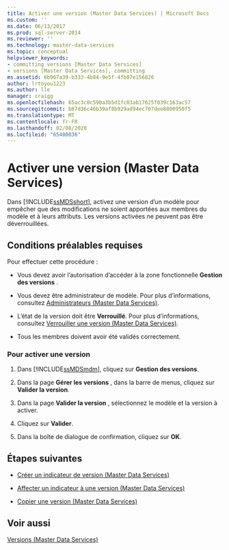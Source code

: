 ```yaml
---
title: Activer une version (Master Data Services) | Microsoft Docs
ms.custom: ''
ms.date: 06/13/2017
ms.prod: sql-server-2014
ms.reviewer: ''
ms.technology: master-data-services
ms.topic: conceptual
helpviewer_keywords:
- committing versions [Master Data Services]
- versions [Master Data Services], committing
ms.assetid: 6b967a39-b333-4b84-9e5f-4fb07e156826
author: lrtoyou1223
ms.author: lle
manager: craigg
ms.openlocfilehash: 65ac3c0c590a3b5d1fc03ab17625f039c163ac57
ms.sourcegitcommit: b87d36c46b39af8b929ad94ec707dee8800950f5
ms.translationtype: MT
ms.contentlocale: fr-FR
ms.lasthandoff: 02/08/2020
ms.locfileid: "65480036"
---
```

# <a name="commit-a-version-master-data-services"></a>Activer une version (Master Data Services)
  Dans [!INCLUDE[ssMDSshort](../includes/ssmdsshort-md.md)], activez une version d’un modèle pour empêcher que des modifications ne soient apportées aux membres du modèle et à leurs attributs. Les versions activées ne peuvent pas être déverrouillées.  
  
## <a name="prerequisites"></a>Conditions préalables requises  
 Pour effectuer cette procédure :  
  
-   Vous devez avoir l’autorisation d’accéder à la zone fonctionnelle **Gestion des versions** .  
  
-   Vous devez être administrateur de modèle. Pour plus d’informations, consultez [Administrateurs &#40;Master Data Services&#41;](administrators-master-data-services.md).  
  
-   L’état de la version doit être **Verrouillé**. Pour plus d’informations, consultez [Verrouiller une version &#40;Master Data Services&#41;](../../2014/master-data-services/lock-a-version-master-data-services.md).  
  
-   Tous les membres doivent avoir été validés correctement.  
  
### <a name="to-commit-a-version"></a>Pour activer une version  
  
1.  Dans [!INCLUDE[ssMDSmdm](../includes/ssmdsmdm-md.md)], cliquez sur **Gestion des versions**.  
  
2.  Dans la page **Gérer les versions** , dans la barre de menus, cliquez sur **Valider la version**.  
  
3.  Dans la page **Valider la version** , sélectionnez le modèle et la version à activer.  
  
4.  Cliquez sur **Valider**.  
  
5.  Dans la boîte de dialogue de confirmation, cliquez sur **OK**.  
  
## <a name="next-steps"></a>Étapes suivantes  
  
-   [Créer un indicateur de version &#40;Master Data Services&#41;](../../2014/master-data-services/create-a-version-flag-master-data-services.md)  
  
-   [Affecter un indicateur à une version &#40;Master Data Services&#41;](../../2014/master-data-services/assign-a-flag-to-a-version-master-data-services.md)  
  
-   [Copier une version &#40;Master Data Services&#41;](../../2014/master-data-services/copy-a-version-master-data-services.md)  
  
## <a name="see-also"></a>Voir aussi  
 [Versions &#40;Master Data Services&#41;](../../2014/master-data-services/versions-master-data-services.md)  
  
  
